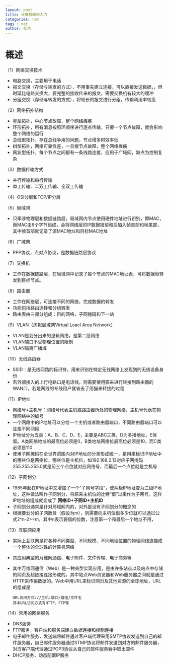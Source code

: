 ```yaml
---
layout: post
title: 计算机网络入门
categories: net
tags : net
author: 彭浩
---
```


# 概述

（1）网络交换技术

* 电路交换，主要用于电话
* 报文交换（存储与转发的方式），不用事先建立连接，可以直接发送数据，，但时延比电路交换大，要完整的接收传来的报文，需要交换机有较大的缓冲
* 分组交换（存储与转发的方式），将较长的报文进行分组，传输利用率较高

（2）网络拓扑结构

* 星型拓扑，中心节点故障，整个网络瘫痪
* 环形拓扑，所有消息按照环顺序进行逐点传输，只要一个节点故障，就会影响整个网络的运行
* 总线型拓扑，存在总线争用的问题，节点增多时效率低
* 树型拓扑，网络可靠性差，一旦根节点故障，整个网络瘫痪
* 网状型拓扑，每个节点之间都有一条线路连接，应用于广域网，缺点为控制复杂

（3）数据传输方式

* 并行传输和串行传输
* 单工传输、半双工传输、全双工传输

（4）OSI分层和TCP/IP分层

（5）局域网

* 只牵涉物理层和数据链路层，局域网内节点使用硬件地址进行识别，即MAC，而MAC由6个字节组成，会将网络层的IP数据报前和后加入帧首部和帧尾部，其中帧首部就记录了源MAC地址和目标MAC地址

（6）广域网

* PPP协议，点对点协议，是数据链路层协议

（7）交换机

* 工作在数据链路层，在局域网中记录了每个节点的MAC地址表，可将数据帧转发到目标节点。

（8）路由器

* 工作在网络层，可连接不同的网络，完成数据的转发
* 功能包括路由选择和分组转发
* 路由表由三部分组成：目的网络，子网掩码和下一站

（9）VLAN（虚拟局域网Virtual Loacl Area Network）

* VLAN是划分出来的逻辑网络，是第二层网络
* VLAN端口不受物理位置的限制
* VLAN隔离广播域

（10）无线路由器

* SSID：是无线网路的标识符，用来识别在特定无线网络上发现到的无线设备身份
* 若外部接入的上行电路口是电话线，则需要使用猫来进行转接到路由器的WAN口，若是网线的专线用户就省去了用猫来转接的过程

（11）IP地址

* 网络号+主机号：网络号代表主机或路由器所处的物理网络，主机号代表在物理网络中的编号
* 一个网段中的IP地址可以分给一个主机或者路由器端口，不同路由器端口可以连接不同网段
* IP地址分为五类：A、B、C、D、E，主要是ABC三类，D为多播地址，E保留。A类网络地址的最高位必须是0，B类地址网络位最高位必须是10，而C类必须是110
* 使用子网掩码在全世界范围内对IP地址的分类形成统一，是用来标识IP地址中的哪些位是网络位，哪些位是主机位，如192.168.2.13对应子网掩码255.255.255.0就是前三个点位就对应网络号，而最后一个点位就是主机号

（12）子网划分

* 1985年起在IP地址中又增加了一个“子网号字段”，使两极IP地址变为三级IP地址，这种做法叫作子网划分，将原来主机位的比特“借”过来作为子网号。这样IP地址的组成就变成了 **网络ID+子网ID+主机ID**
* 子网划分通常是针对局域网内的，对外是没有子网划分的概念的
* 根据要划分的子网数目（假设为m），则需要向主机位借多少位就可以通过公式2^n-2>=m，其中n表示要借的位数，注意第一个和最后一个地址不用，

（13）互联网应用

* 实际上互联网是将各种不同类型、不同规模、不同地理位置的物理网络连接成一个整体的全球性的计算机网络
* 其应用典型的万维网通信、电子邮件、文件传输、电子商务等
* 其中万维网通信（Web）是一种典型实现应用，是由许多站点以及站点中存储的网页及超链接连接形成的。其中站点Web浏览器和Web服务器之间就是通过HTTP来传输数据的。Web中用URL来标识网页及其他资源的全球地址，URL的组成是:

      URL访问方式://主机:端口/路径/文件名
      其中URL访问方式有HTTP、FTP等

（14）常用的网络服务

* DNS服务
* FTP服务，客户端和服务端建立数据连接和控制连接
* 电子邮件服务，发送端将邮件通过客户端代理采用SMTP协议发送到自己的邮件服务器，自己邮件服务器通过STMP协议将邮件发送到对方的邮件服务器，对方客户端代理通过POP3协议从自己的邮件服务器中取出邮件
* DHCP服务，动态配置IP服务
